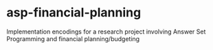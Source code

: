 asp-financial-planning
======================

Implementation encodings for a research project involving Answer Set Programming and financial planning/budgeting
